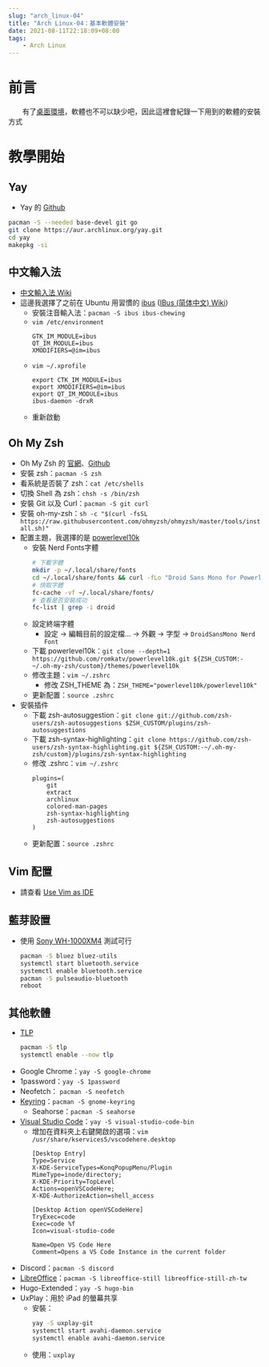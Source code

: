 ```yaml
---
slug: "arch_linux-04"
title: "Arch Linux-04：基本軟體安裝"
date: 2021-08-11T22:18:09+08:00
tags:
    - Arch Linux
---
```

# 前言
&emsp;&emsp;有了[桌面環境](../arch_linux-03)，軟體也不可以缺少吧，因此這裡會紀錄一下用到的軟體的安裝方式

# 教學開始
## Yay
- Yay 的 [Github](https://github.com/Jguer/yay)
```bash
pacman -S --needed base-devel git go
git clone https://aur.archlinux.org/yay.git
cd yay
makepkg -si
```
## 中文輸入法
- [中文輸入法 Wiki](https://wiki.archlinux.org/title/Localization_(%E6%AD%A3%E9%AB%94%E4%B8%AD%E6%96%87)/Traditional_Chinese_(%E6%AD%A3%E9%AB%94%E4%B8%AD%E6%96%87)#%E4%B8%AD%E6%96%87%E8%BC%B8%E5%85%A5%E6%B3%95)
- 這邊我選擇了之前在 Ubuntu 用習慣的 [ibus](https://wiki.archlinux.org/title/IBus) ([IBus (简体中文) Wiki](https://wiki.archlinux.org/title/IBus_(%E7%AE%80%E4%BD%93%E4%B8%AD%E6%96%87)))
    - 安裝注音輸入法：`pacman -S ibus ibus-chewing`
    - `vim /etc/environment`
        ```
        GTK_IM_MODULE=ibus
        QT_IM_MODULE=ibus
        XMODIFIERS=@im=ibus
        ```
    - `vim ~/.xprofile`
        ```
        export CTK_IM_MODULE=ibus
        export XMODIFIERS=@im=ibus
        export QT_IM_MODULE=ibus
        ibus-daemon -drxR
        ```
    - 重新啟動
## Oh My Zsh
- Oh My Zsh 的 [官網](https://ohmyz.sh/)、[Github](https://github.com/ohmyzsh/ohmyzsh)
- 安裝 zsh：`pacman -S zsh`
- 看系統是否裝了 zsh：`cat /etc/shells`
- 切換 Shell 為 zsh：`chsh -s /bin/zsh`
- 安裝 Git 以及 Curl：`pacman -S git curl`
- 安裝 oh-my-zsh：`sh -c "$(curl -fsSL https://raw.githubusercontent.com/ohmyzsh/ohmyzsh/master/tools/install.sh)"`
- 配置主題，我選擇的是 [powerlevel10k](https://github.com/romkatv/powerlevel10k)
    - 安裝 Nerd Fonts字體
        ```bash
        # 下載字體
        mkdir -p ~/.local/share/fonts
        cd ~/.local/share/fonts && curl -fLo "Droid Sans Mono for Powerline Nerd Font Complete.otf" https://github.com/ryanoasis/nerd-fonts/raw/master/patched-fonts/DroidSansMono/complete/Droid%20Sans%20Mono%20Nerd%20Font%20Complete.otf
        # 快取字體
        fc-cache -vf ~/.local/share/fonts/
        # 查看是否安裝成功
        fc-list | grep -i droid
        ```
    - 設定終端字體
        - 設定 -> 編輯目前的設定檔... -> 外觀 -> 字型 -> `DroidSansMono Nerd Font`
    - 下載 powerlevel10k：`git clone --depth=1 https://github.com/romkatv/powerlevel10k.git ${ZSH_CUSTOM:-~/.oh-my-zsh/custom}/themes/powerlevel10k`
    - 修改主題：`vim ~/.zshrc`
        - 修改 ZSH_THEME 為：`ZSH_THEME="powerlevel10k/powerlevel10k"`
    - 更新配置：`source .zshrc`
- 安裝插件
    - 下載 zsh-autosuggestion：`git clone git://github.com/zsh-users/zsh-autosuggestions $ZSH_CUSTOM/plugins/zsh-autosuggestions`
    - 下載 zsh-syntax-highlighting：`git clone https://github.com/zsh-users/zsh-syntax-highlighting.git ${ZSH_CUSTOM:-~/.oh-my-zsh/custom}/plugins/zsh-syntax-highlighting`
    - 修改 .zshrc：`vim ~/.zshrc`
        ```
        plugins=(
            git
            extract
            archlinux
            colored-man-pages
            zsh-syntax-highlighting
            zsh-autosuggestions
        )
        ```
    - 更新配置：`source .zshrc`
## Vim 配置
- 請查看 [Use Vim as IDE](https://hackmd.io/SWhC4ublSjCBE7EVb6MbEw)
## 藍芽設置
- 使用 [Sony WH-1000XM4](https://www.sony.com.tw/zh/electronics/headband-headphones/wh-1000xm4) 測試可行
    ```bash
    pacman -S bluez bluez-utils
    systemctl start bluetooth.service
    systemctl enable bluetooth.service
    pacman -S pulseaudio-bluetooth
    reboot
    ```
## 其他軟體
- [TLP](https://wiki.archlinux.org/title/TLP)
    ```bash
    pacman -S tlp
    systemctl enable --now tlp
    ```
- Google Chrome：`yay -S google-chrome`
- 1password：`yay -S 1password`
- Neofetch： `pacman -S neofetch`
- [Keyring](https://wiki.archlinux.org/title/GNOME/Keyring)：`pacman -S gnome-keyring`
    - Seahorse：`pacman -S seahorse`
- [Visual Studio Code](https://wiki.archlinux.org/title/Visual_Studio_Code)：`yay -S visual-studio-code-bin`
    - 增加在資料夾上右鍵開啟的選項：`vim /usr/share/kservices5/vscodehere.desktop`
        ```
        [Desktop Entry]
        Type=Service
        X-KDE-ServiceTypes=KonqPopupMenu/Plugin
        MimeType=inode/directory;
        X-KDE-Priority=TopLevel
        Actions=openVSCodeHere;
        X-KDE-AuthorizeAction=shell_access

        [Desktop Action openVSCodeHere]
        TryExec=code
        Exec=code %f
        Icon=visual-studio-code

        Name=Open VS Code Here
        Comment=Opens a VS Code Instance in the current folder
        ```
- Discord：`pacman -S discord`
- [LibreOffice](https://wiki.archlinux.org/title/LibreOffice)：`pacman -S libreoffice-still libreoffice-still-zh-tw`
- Hugo-Extended：`yay -S hugo-bin`
- UxPlay：用於 iPad 的螢幕共享
    - 安裝：
        ```bash
        yay -S uxplay-git
        systemctl start avahi-daemon.service
        systemctl enable avahi-daemon.service
        ```
    - 使用：`uxplay`
